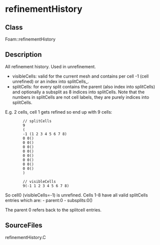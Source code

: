 # refinementHistory 
## Class
Foam::refinementHistory

## Description
All refinement history. Used in unrefinement.

- visibleCells: valid for the current mesh and contains per cell -1
      (cell unrefined) or an index into splitCells_.
- splitCells: for every split contains the parent (also index into
      splitCells) and optionally a subsplit as 8 indices into splitCells.
      Note that the numbers in splitCells are not cell labels, they are purely
      indices into splitCells.

E.g. 2 cells, cell 1 gets refined so end up with 9 cells:
```
        // splitCells
        9
        (
        -1 (1 2 3 4 5 6 7 8)
        0 0()
        0 0()
        0 0()
        0 0()
        0 0()
        0 0()
        0 0()
        0 0()
        )

        // visibleCells
        9(-1 1 2 3 4 5 6 7 8)
```


So cell0 (visibleCells=-1) is unrefined.
Cells 1-8 have all valid splitCells entries which are:
      - parent:0
      - subsplits:0()

The parent 0 refers back to the splitcell entries.


## SourceFiles
refinementHistory.C

